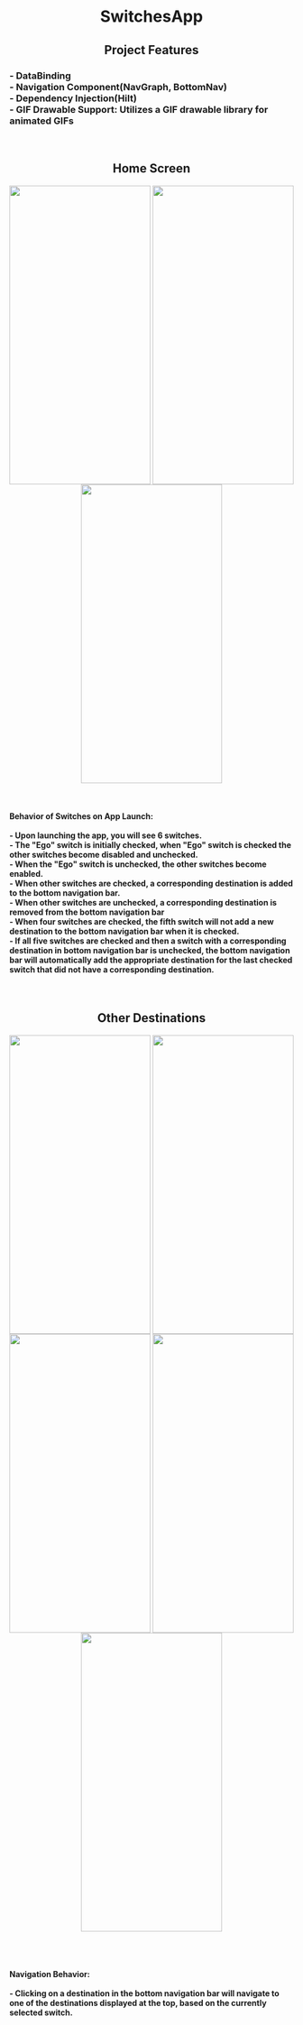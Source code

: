 <h1 align="center">
  SwitchesApp
</h1>

<h2 align="center">
  Project Features
</h2>

<h3 align="left">
  - DataBinding <br>
  - Navigation Component(NavGraph, BottomNav)<br>
  - Dependency Injection(Hilt)<br>
  - GIF Drawable Support: Utilizes a GIF drawable library for animated GIFs 
</h3><br>

<h2 align="center">
  Home Screen
</h2>

<p align="center">
  <img align="center" src="https://github.com/Ziyadxan06/SwitchesApp/blob/master/ScreenShots/homescreenSS.jpeg" width="250px" height="530px">
  <img align="center" src="https://github.com/Ziyadxan06/SwitchesApp/blob/master/ScreenShots/homescreenSS2.jpeg"  width="250px" height="530px">
  <img align="center" src="https://github.com/Ziyadxan06/SwitchesApp/blob/master/ScreenShots/homescreenSS3.jpeg"  width="250px" height="530px">
</p> 
<br>
<h4 aling="left">
  Behavior of Switches on App Launch: <br> <br>
  - Upon launching the app, you will see 6 switches. <br>
  - The "Ego" switch is initially checked, when "Ego" switch is checked the other switches become disabled and unchecked. <br>
  - When the "Ego" switch is unchecked, the other switches become enabled. <br>
  - When other switches are checked, a corresponding destination is added to the bottom navigation bar.<br>
  - When other switches are unchecked, a corresponding destination is removed from the bottom navigation bar <br>
  - When four switches are checked, the fifth switch will not add a new destination to the bottom navigation bar when it is checked. <br>
  - If all five switches are checked and then a switch with a corresponding destination in bottom navigation bar is unchecked, the bottom navigation bar will automatically add the appropriate     
    destination for the last checked switch that did not have a corresponding destination.
</h4> <br/>

<h2 align="center">
  Other Destinations
</h2>

<p align="center">
  <img align="center" src="https://github.com/Ziyadxan06/SwitchesApp/blob/master/ScreenShots/sacrificeSS.jpeg" width="250px" height="530px">
  <img align="center" src="https://github.com/Ziyadxan06/SwitchesApp/blob/master/ScreenShots/christmasSS.jpeg"  width="250px" height="530px">
  <img align="center" src="https://github.com/Ziyadxan06/SwitchesApp/blob/master/ScreenShots/novruzSS.jpeg"  width="250px" height="530px">
  <img align="center" src="https://github.com/Ziyadxan06/SwitchesApp/blob/master/ScreenShots/ramadanSS.jpeg"  width="250px" height="530px"> 
  <img align="center" src="https://github.com/Ziyadxan06/SwitchesApp/blob/master/ScreenShots/haloweenSS.jpeg"  width="250px" height="530px">
</p> 

<br><br>

<h4 align="left">
  Navigation Behavior: <br><br>
  - Clicking on a destination in the bottom navigation bar will navigate to one of the destinations displayed at the top, based on the currently selected switch.
</h4>
